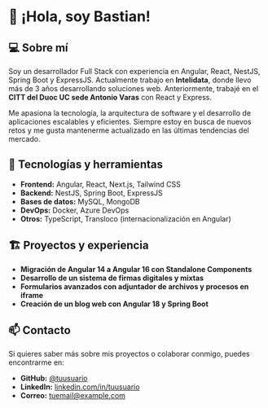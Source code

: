 # 👋 ¡Hola, soy Bastian!

## 💻 Sobre mí
Soy un desarrollador Full Stack con experiencia en Angular, React, NestJS, Spring Boot y ExpressJS. Actualmente trabajo en **Intelidata**, donde llevo más de 3 años desarrollando soluciones web. Anteriormente, trabajé en el **CITT del Duoc UC sede Antonio Varas** con React y Express.

Me apasiona la tecnología, la arquitectura de software y el desarrollo de aplicaciones escalables y eficientes. Siempre estoy en busca de nuevos retos y me gusta mantenerme actualizado en las últimas tendencias del mercado.

## 🚀 Tecnologías y herramientas
- **Frontend:** Angular, React, Next.js, Tailwind CSS
- **Backend:** NestJS, Spring Boot, ExpressJS
- **Bases de datos:** MySQL, MongoDB
- **DevOps:** Docker, Azure DevOps
- **Otros:** TypeScript, Transloco (internacionalización en Angular)

## 🏗️ Proyectos y experiencia
- **Migración de Angular 14 a Angular 16 con Standalone Components**
- **Desarrollo de un sistema de firmas digitales y mixtas**
- **Formularios avanzados con adjuntador de archivos y procesos en iframe**
- **Creación de un blog web con Angular 18 y Spring Boot**

## 📫 Contacto
Si quieres saber más sobre mis proyectos o colaborar conmigo, puedes encontrarme en:
- **GitHub:** [@tuusuario](https://github.com/tuusuario)
- **LinkedIn:** [linkedin.com/in/tuusuario](https://linkedin.com/in/tuusuario)
- **Correo:** tuemail@example.com
